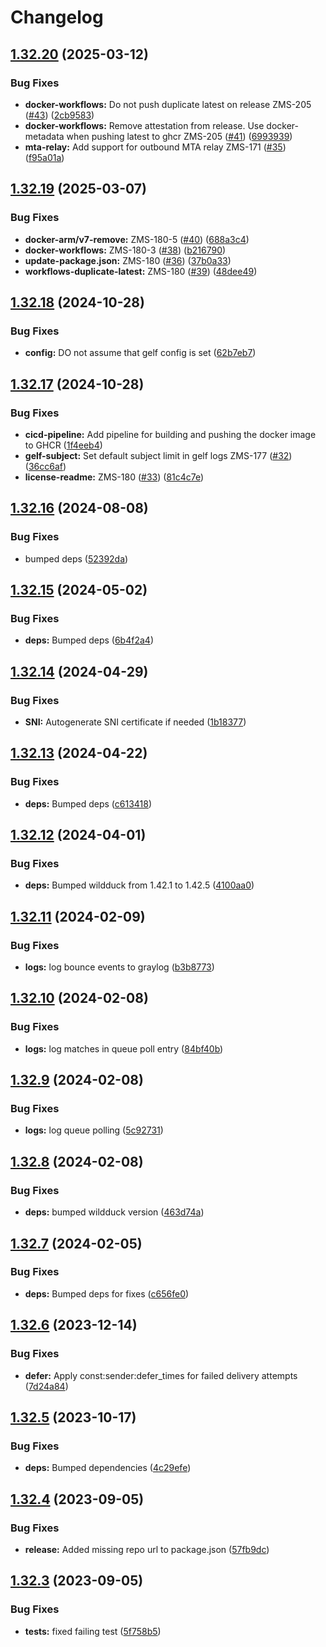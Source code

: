 # Changelog

## [1.32.20](https://github.com/zone-eu/zonemta-wildduck/compare/v1.32.19...v1.32.20) (2025-03-12)


### Bug Fixes

* **docker-workflows:** Do not push duplicate latest on release ZMS-205 ([#43](https://github.com/zone-eu/zonemta-wildduck/issues/43)) ([2cb9583](https://github.com/zone-eu/zonemta-wildduck/commit/2cb9583114666ad555d7b650368e8b5560bfc482))
* **docker-workflows:** Remove attestation from release. Use docker-metadata when pushing latest to ghcr ZMS-205 ([#41](https://github.com/zone-eu/zonemta-wildduck/issues/41)) ([6993939](https://github.com/zone-eu/zonemta-wildduck/commit/6993939b3ff8ce675fd56ffa170084a47503c064))
* **mta-relay:** Add support for outbound MTA relay ZMS-171 ([#35](https://github.com/zone-eu/zonemta-wildduck/issues/35)) ([f95a01a](https://github.com/zone-eu/zonemta-wildduck/commit/f95a01a10c3ba8dbb53552ba2358f0555493e779))

## [1.32.19](https://github.com/zone-eu/zonemta-wildduck/compare/v1.32.18...v1.32.19) (2025-03-07)


### Bug Fixes

* **docker-arm/v7-remove:** ZMS-180-5 ([#40](https://github.com/zone-eu/zonemta-wildduck/issues/40)) ([688a3c4](https://github.com/zone-eu/zonemta-wildduck/commit/688a3c491e92bf1dbf61807c95483e14be2c530f))
* **docker-workflows:** ZMS-180-3 ([#38](https://github.com/zone-eu/zonemta-wildduck/issues/38)) ([b216790](https://github.com/zone-eu/zonemta-wildduck/commit/b216790007258b1a9be3d7e0e7d91703436d0a14))
* **update-package.json:** ZMS-180 ([#36](https://github.com/zone-eu/zonemta-wildduck/issues/36)) ([37b0a33](https://github.com/zone-eu/zonemta-wildduck/commit/37b0a33087007d289e093472888f9b180bbdcd01))
* **workflows-duplicate-latest:** ZMS-180 ([#39](https://github.com/zone-eu/zonemta-wildduck/issues/39)) ([48dee49](https://github.com/zone-eu/zonemta-wildduck/commit/48dee49188348b19a0103dd5fbc0022ac6b11589))

## [1.32.18](https://github.com/nodemailer/zonemta-wildduck/compare/v1.32.17...v1.32.18) (2024-10-28)


### Bug Fixes

* **config:** DO not assume that gelf config is set ([62b7eb7](https://github.com/nodemailer/zonemta-wildduck/commit/62b7eb79efe0c2d43fcdf82ea3e24c56d82f6a3f))

## [1.32.17](https://github.com/nodemailer/zonemta-wildduck/compare/v1.32.16...v1.32.17) (2024-10-28)


### Bug Fixes

* **cicd-pipeline:** Add pipeline for building and pushing the docker image to GHCR ([1f4eeb4](https://github.com/nodemailer/zonemta-wildduck/commit/1f4eeb438249fbdaaed8cf17e87fe5ab3f777f56))
* **gelf-subject:** Set default subject limit in gelf logs ZMS-177 ([#32](https://github.com/nodemailer/zonemta-wildduck/issues/32)) ([36cc6af](https://github.com/nodemailer/zonemta-wildduck/commit/36cc6af74d3e63fb74d927a48141813b53de71a2))
* **license-readme:** ZMS-180 ([#33](https://github.com/nodemailer/zonemta-wildduck/issues/33)) ([81c4c7e](https://github.com/nodemailer/zonemta-wildduck/commit/81c4c7e70e568aa6d4cdf496cdcd534d648ab3a2))

## [1.32.16](https://github.com/nodemailer/zonemta-wildduck/compare/v1.32.15...v1.32.16) (2024-08-08)


### Bug Fixes

* bumped deps ([52392da](https://github.com/nodemailer/zonemta-wildduck/commit/52392dab2700769bc72110fd07b6f2716ece7807))

## [1.32.15](https://github.com/nodemailer/zonemta-wildduck/compare/v1.32.14...v1.32.15) (2024-05-02)


### Bug Fixes

* **deps:** Bumped deps ([6b4f2a4](https://github.com/nodemailer/zonemta-wildduck/commit/6b4f2a4869f02cd58149f3d6b3aa4962442c953a))

## [1.32.14](https://github.com/nodemailer/zonemta-wildduck/compare/v1.32.13...v1.32.14) (2024-04-29)


### Bug Fixes

* **SNI:** Autogenerate SNI certificate if needed ([1b18377](https://github.com/nodemailer/zonemta-wildduck/commit/1b183773fb7b1785ce5edbe3cb064e3b01d60679))

## [1.32.13](https://github.com/nodemailer/zonemta-wildduck/compare/v1.32.12...v1.32.13) (2024-04-22)


### Bug Fixes

* **deps:** Bumped deps ([c613418](https://github.com/nodemailer/zonemta-wildduck/commit/c61341828f36ffac324e2626896dca7cc81b42dd))

## [1.32.12](https://github.com/nodemailer/zonemta-wildduck/compare/v1.32.11...v1.32.12) (2024-04-01)


### Bug Fixes

* **deps:** Bumped wildduck from 1.42.1 to 1.42.5 ([4100aa0](https://github.com/nodemailer/zonemta-wildduck/commit/4100aa05286c368528373cb90694768260116302))

## [1.32.11](https://github.com/nodemailer/zonemta-wildduck/compare/v1.32.10...v1.32.11) (2024-02-09)


### Bug Fixes

* **logs:** log bounce events to graylog ([b3b8773](https://github.com/nodemailer/zonemta-wildduck/commit/b3b8773584eb58482c00b9355ae4664a53bb583e))

## [1.32.10](https://github.com/nodemailer/zonemta-wildduck/compare/v1.32.9...v1.32.10) (2024-02-08)


### Bug Fixes

* **logs:** log matches in queue poll entry ([84bf40b](https://github.com/nodemailer/zonemta-wildduck/commit/84bf40b9df26b6aad237f62c529198861cdd0937))

## [1.32.9](https://github.com/nodemailer/zonemta-wildduck/compare/v1.32.8...v1.32.9) (2024-02-08)


### Bug Fixes

* **logs:** log queue polling ([5c92731](https://github.com/nodemailer/zonemta-wildduck/commit/5c9273164189ea66c0bd67add7eccdf439883258))

## [1.32.8](https://github.com/nodemailer/zonemta-wildduck/compare/v1.32.7...v1.32.8) (2024-02-08)


### Bug Fixes

* **deps:** bumped wildduck version ([463d74a](https://github.com/nodemailer/zonemta-wildduck/commit/463d74ad6edc25d06d9d1a58d2108dc44e8f6f10))

## [1.32.7](https://github.com/nodemailer/zonemta-wildduck/compare/v1.32.6...v1.32.7) (2024-02-05)


### Bug Fixes

* **deps:** Bumped deps for fixes ([c656fe0](https://github.com/nodemailer/zonemta-wildduck/commit/c656fe0b87525cca5a808f4c2e45cf9af55eed32))

## [1.32.6](https://github.com/nodemailer/zonemta-wildduck/compare/v1.32.5...v1.32.6) (2023-12-14)


### Bug Fixes

* **defer:** Apply const:sender:defer_times for failed delivery attempts ([7d24a84](https://github.com/nodemailer/zonemta-wildduck/commit/7d24a84869309920b71a0df7a0ab34f684c3b75c))

## [1.32.5](https://github.com/nodemailer/zonemta-wildduck/compare/v1.32.4...v1.32.5) (2023-10-17)


### Bug Fixes

* **deps:** Bumped dependencies ([4c29efe](https://github.com/nodemailer/zonemta-wildduck/commit/4c29efefd1f41a8f639cb55cddf5525d33aaf0a4))

## [1.32.4](https://github.com/nodemailer/zonemta-wildduck/compare/v1.32.3...v1.32.4) (2023-09-05)


### Bug Fixes

* **release:** Added missing repo url to package.json ([57fb9dc](https://github.com/nodemailer/zonemta-wildduck/commit/57fb9dcbbb14bf81627eb2c3acc11e83cfe6e55a))

## [1.32.3](https://github.com/nodemailer/zonemta-wildduck/compare/v1.32.2...v1.32.3) (2023-09-05)


### Bug Fixes

* **tests:** fixed failing test ([5f758b5](https://github.com/nodemailer/zonemta-wildduck/commit/5f758b5c4bd3187c9cb7fbbe7ff7c9db67cae999))
